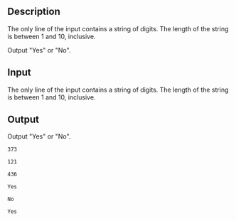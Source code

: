 ## Description

<div><div class="input-specification"><p>The only line of the input contains a string of digits. The length of the string is between <span class="tex-span">1</span> and <span class="tex-span">10</span>, inclusive.</p></div><div class="output-specification"><p>Output "<span class="tex-font-style-tt">Yes</span>" or "<span class="tex-font-style-tt">No</span>".</p></div></div><p>  </p>

## Input

<p>The only line of the input contains a string of digits. The length of the string is between <span class="tex-span">1</span> and <span class="tex-span">10</span>, inclusive.</p>

## Output

<p>Output "<span class="tex-font-style-tt">Yes</span>" or "<span class="tex-font-style-tt">No</span>".</p>





```input1
373

```




```input2
121

```




```input3
436

```




```output1
Yes

```




```output2
No

```




```output3
Yes

```


